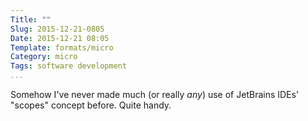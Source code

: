 ```yaml
---
Title: ""
Slug: 2015-12-21-0805
Date: 2015-12-21 08:05
Template: formats/micro
Category: micro
Tags: software development
...
```


Somehow I've never made much (or really *any*) use of JetBrains IDEs' "scopes"
concept before. Quite handy.

